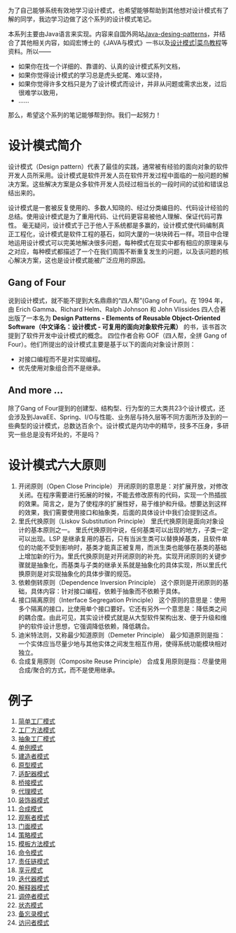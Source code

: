 
为了自己能够系统有效地学习设计模式，也希望能够帮助到其他想对设计模式有了解的同学，我边学习边做了这个系列的设计模式笔记。  

本系列主要由Java语言来实现。内容来自国外网站[Java-desing-patterns](http://java-design-patterns.com/patterns/)，并结合了其他相关内容，如阎宏博士的《JAVA与模式》一书以及[设计模式|菜鸟教程](http://www.runoob.com/design-pattern/design-pattern-intro.html)等资料。所以——

* 如果你在找一个详细的、靠谱的、认真的设计模式系列文档，
* 如果你觉得设计模式的学习总是虎头蛇尾、难以坚持，
* 如果你觉得许多文档只是为了设计模式而设计，并非从问题或需求出发，过后很难学以致用，
* ……

那么，希望这个系列的笔记能够帮到你。我们一起努力！  


# 设计模式简介

设计模式（Design pattern）代表了最佳的实践，通常被有经验的面向对象的软件开发人员所采用。设计模式是软件开发人员在软件开发过程中面临的一般问题的解决方案。这些解决方案是众多软件开发人员经过相当长的一段时间的试验和错误总结出来的。  

设计模式是一套被反复使用的、多数人知晓的、经过分类编目的、代码设计经验的总结。使用设计模式是为了重用代码、让代码更容易被他人理解、保证代码可靠性。 毫无疑问，设计模式于己于他人于系统都是多赢的，设计模式使代码编制真正工程化，设计模式是软件工程的基石，如同大厦的一块块砖石一样。项目中合理地运用设计模式可以完美地解决很多问题，每种模式在现实中都有相应的原理来与之对应，每种模式都描述了一个在我们周围不断重复发生的问题，以及该问题的核心解决方案，这也是设计模式能被广泛应用的原因。  

## Gang of Four
说到设计模式，就不能不提到大名鼎鼎的“四人帮”(Gang of Four)。在 1994 年，由 Erich Gamma、Richard Helm、Ralph Johnson 和 John Vlissides 四人合著出版了一本名为 **Design Patterns - Elements of Reusable Object-Oriented Software（中文译名：设计模式 - 可复用的面向对象软件元素）** 的书，该书首次提到了软件开发中设计模式的概念。
四位作者合称 GOF（四人帮，全拼 Gang of Four）。他们所提出的设计模式主要是基于以下的面向对象设计原则：  

* 对接口编程而不是对实现编程。
* 优先使用对象组合而不是继承。

## And more ...
除了Gang of Four提到的创建型、结构型、行为型的三大类共23个设计模式，还会涉及到JavaEE、Spring、I/O与性能、业务层与持久层等不同方面所涉及到的一些典型的设计模式，总数达百余个。设计模式是内功中的精华，技多不压身，多研究一些总是没有坏处的，不是吗？

# 设计模式六大原则

1. 开闭原则（Open Close Principle）
开闭原则的意思是：对扩展开放，对修改关闭。在程序需要进行拓展的时候，不能去修改原有的代码，实现一个热插拔的效果。简言之，是为了使程序的扩展性好，易于维护和升级。想要达到这样的效果，我们需要使用接口和抽象类，后面的具体设计中我们会提到这点。
2. 里氏代换原则（Liskov Substitution Principle）
里氏代换原则是面向对象设计的基本原则之一。 里氏代换原则中说，任何基类可以出现的地方，子类一定可以出现。LSP 是继承复用的基石，只有当派生类可以替换掉基类，且软件单位的功能不受到影响时，基类才能真正被复用，而派生类也能够在基类的基础上增加新的行为。里氏代换原则是对开闭原则的补充。实现开闭原则的关键步骤就是抽象化，而基类与子类的继承关系就是抽象化的具体实现，所以里氏代换原则是对实现抽象化的具体步骤的规范。
3. 依赖倒转原则（Dependence Inversion Principle）
这个原则是开闭原则的基础，具体内容：针对接口编程，依赖于抽象而不依赖于具体。
4. 接口隔离原则（Interface Segregation Principle）
这个原则的意思是：使用多个隔离的接口，比使用单个接口要好。它还有另外一个意思是：降低类之间的耦合度。由此可见，其实设计模式就是从大型软件架构出发、便于升级和维护的软件设计思想，它强调降低依赖，降低耦合。
5. 迪米特法则，又称最少知道原则（Demeter Principle）
最少知道原则是指：一个实体应当尽量少地与其他实体之间发生相互作用，使得系统功能模块相对独立。
6. 合成复用原则（Composite Reuse Principle）
合成复用原则是指：尽量使用合成/聚合的方式，而不是使用继承。

# 例子
1. [简单工厂模式](simple-factory)
2. [工厂方法模式](factory-method)
3. [抽象工厂模式](abstract-factory)
4. [单例模式](singleton)
5. [建造者模式](builder)
6. [原型模式](prototype)
7. [适配器模式](adaptor)
8. [桥接模式](bridge)
9. [代理模式](proxy)
10. [装饰器模式](decorator)
11. [合成模式](composite)
12. [观察者模式](observer)
13. [门面模式](facade)
14. [策略模式](strategy)
15. [模板方法模式](template-method)
16. [命令模式](command)
17. [责任链模式](chainofresponsibility)
18. [享元模式](flyweight)
19. [迭代器模式](iterator)
20. [解释器模式](interpreter)
21. [调停者模式](mediator)
22. [状态模式](state)
23. [备忘录模式](memento)
24. [访问者模式](visitor)